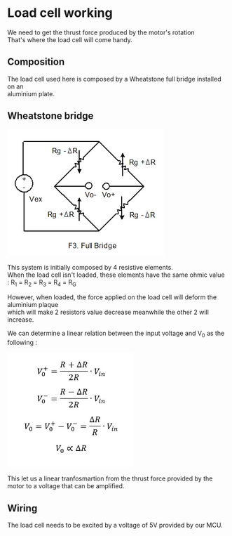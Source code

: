 # Load cell working

We need to get the thrust force produced by the motor's rotation  
That's where the load cell will come handy.

## Composition
The load cell used here is composed by a Wheatstone full bridge installed on an  
aluminium plate.

## Wheatstone bridge

![alt text](images/Wheatstone_full_bridge.jpg)

This system is initially composed by 4 resistive elements.  
When the load cell isn't loaded, these elements have the same ohmic value : 
R<sub>1</sub> = R<sub>2</sub> = R<sub>3</sub> = R<sub>4</sub> = R<sub>G</sub>

However, when loaded, the force applied on the load cell will deform the aluminium plaque  
which will make 2 resistors value decrease meanwhile the other 2 will increase.

We can determine a linear relation between the input voltage and V<sub>0</sub> as the following :

![alt text](images/V_0_V_in_relation.jpg)

This let us a linear tranfosmartion from the thrust force provided by the motor to a voltage that can be amplified.

## Wiring

The load cell needs to be excited by a voltage of 5V provided by our MCU.


